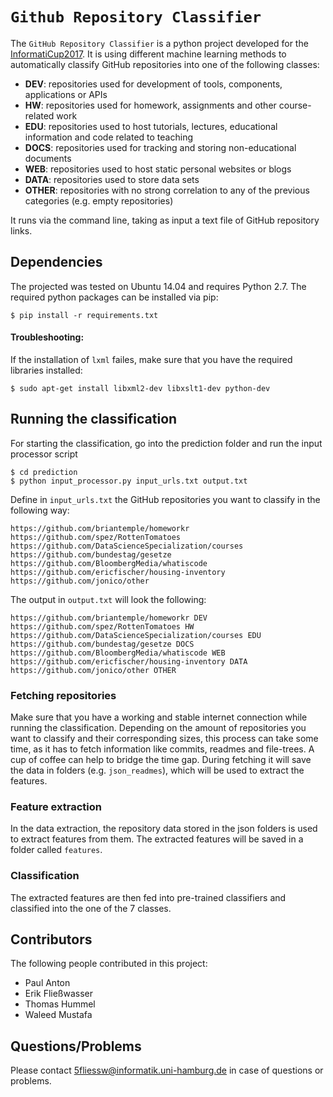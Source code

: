 
``Github Repository Classifier``
============
The ``GitHub Repository Classifier`` is a python project developed for the 
[InformatiCup2017](https://github.com/InformatiCup/InformatiCup2017). It is using different
machine learning methods to automatically classify GitHub repositories into one of the following
classes:
- **DEV**: repositories used for development of tools, components, applications or APIs
- **HW**: repositories used for homework, assignments and other course-related work
- **EDU**: repositories used to host tutorials, lectures, educational information and code related to teaching
- **DOCS**: repositories used for tracking and storing non-educational documents
- **WEB**: repositories used to host static personal websites or blogs
- **DATA**: repositories used to store data sets
- **OTHER**: repositories with no strong correlation to any of the previous categories (e.g. empty repositories)

It runs via the command line, taking as input a text file of GitHub repository links.


Dependencies
------------
The projected was tested on Ubuntu 14.04 and requires Python 2.7. The required python packages can be installed via pip:
```
$ pip install -r requirements.txt
```

#### Troubleshooting:
If the installation of ``lxml`` failes, make sure that you have the required libraries installed:
```
$ sudo apt-get install libxml2-dev libxslt1-dev python-dev
```

Running the classification
-------------
For starting the classification, go into the prediction folder and run the input processor script
```
$ cd prediction
$ python input_processor.py input_urls.txt output.txt
```
Define in ```input_urls.txt``` the GitHub repositories you want to classify in the following way:
```
https://github.com/briantemple/homeworkr
https://github.com/spez/RottenTomatoes
https://github.com/DataScienceSpecialization/courses
https://github.com/bundestag/gesetze
https://github.com/BloombergMedia/whatiscode
https://github.com/ericfischer/housing-inventory
https://github.com/jonico/other
```
The output in ```output.txt``` will look the following:
```
https://github.com/briantemple/homeworkr DEV
https://github.com/spez/RottenTomatoes HW
https://github.com/DataScienceSpecialization/courses EDU
https://github.com/bundestag/gesetze DOCS
https://github.com/BloombergMedia/whatiscode WEB
https://github.com/ericfischer/housing-inventory DATA
https://github.com/jonico/other OTHER
```

### Fetching repositories
Make sure that you have a working and stable internet connection while running the classification.
Depending on the amount of repositories you want to classify and their corresponding sizes, this process 
can take some time, as it has to fetch information like commits, readmes and file-trees.
A cup of coffee can help to bridge the time gap.
During fetching it will save the data in folders (e.g. ```json_readmes```), which will be used to extract the features.

### Feature extraction
In the data extraction, the repository data stored in the json folders is used to extract features from them.
The extracted features will be saved in a folder called ```features```.

### Classification
The extracted features are then fed into pre-trained classifiers and classified into the one of the 7 classes.


Contributors
------------
The following people contributed in this project:
- Paul Anton
- Erik Fließwasser
- Thomas Hummel
- Waleed Mustafa

Questions/Problems
---------
Please contact 5fliessw@informatik.uni-hamburg.de in case of questions or problems.